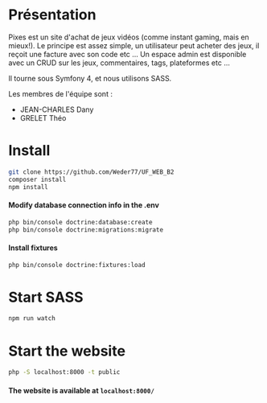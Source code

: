 # Présentation
Pixes est un site d'achat de jeux vidéos (comme instant gaming, mais en mieux!). Le principe est assez simple, un utilisateur peut acheter des jeux, il reçoit une facture avec son code etc ... Un espace admin est disponible avec un CRUD sur les jeux, commentaires, tags, plateformes etc ...

Il tourne sous Symfony 4, et nous utilisons SASS.

Les membres de l'équipe sont : 
- JEAN-CHARLES Dany
- GRELET Théo

# Install 
```bash
git clone https://github.com/Weder77/UF_WEB_B2
composer install
npm install
```

#### Modify database connection info in the .env
```bash
php bin/console doctrine:database:create
php bin/console doctrine:migrations:migrate
```

#### Install fixtures
```bash
php bin/console doctrine:fixtures:load 
```


# Start SASS
```bash
npm run watch
```

# Start the website
```bash
php -S localhost:8000 -t public
```
#### The website is available at `localhost:8000/`
